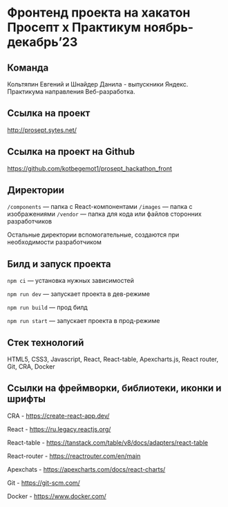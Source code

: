 # Фронтенд проекта на хакатон Просепт х Практикум ноябрь-декабрь’23

## Команда

Кольтяпин Евгений и Шнайдер Данила - выпускники Яндекс. Практикума направления Веб-разработка.

## Ссылка на проект

http://prosept.sytes.net/

## Ссылка на проект на Github

https://github.com/kotbegemot1/prosept_hackathon_front

## Директории

`/components` — папка с React-компонентами
`/images` — папка с изображениями
`/vendor` — папка для кода или файлов сторонних разработчиков

Остальные директории вспомогательные, создаются при необходимости разработчиком

## Билд и запуск проекта

`npm ci` — установка нужных зависимостей

`npm run dev` — запускает проекта в дев-режиме

`npm run build` — прод билд

`npm run start` — запускает проекта в прод-режиме

## Стек технологий

HTML5, CSS3, Javascript, React, React-table, Apexcharts.js, React router, Git, CRA, Docker

## Ссылки на фреймворки, библиотеки, иконки и шрифты

CRA - https://create-react-app.dev/

React - https://ru.legacy.reactjs.org/

React-table - https://tanstack.com/table/v8/docs/adapters/react-table

React-router - https://reactrouter.com/en/main

Apexchats - https://apexcharts.com/docs/react-charts/

Git - https://git-scm.com/

Docker - https://www.docker.com/

